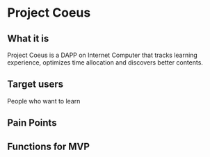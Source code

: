 # Project Coeus

## What it is

Project Coeus is a DAPP on Internet Computer that tracks learning experience, optimizes time allocation and discovers better contents. 

## Target users

People who want to learn

## Pain Points

## Functions for MVP
